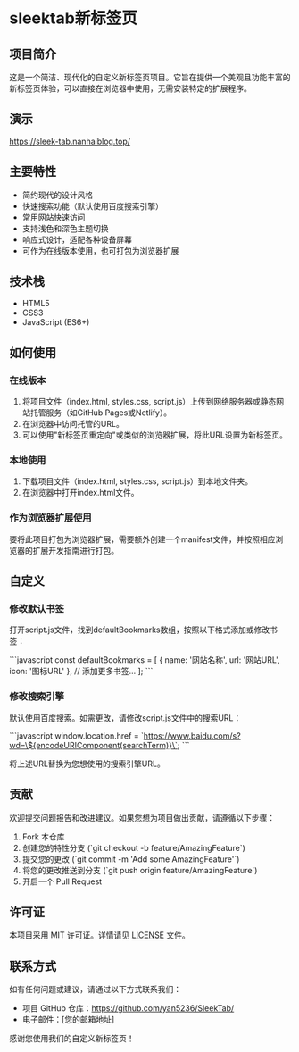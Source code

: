 # sleektab新标签页

## 项目简介

这是一个简洁、现代化的自定义新标签页项目。它旨在提供一个美观且功能丰富的新标签页体验，可以直接在浏览器中使用，无需安装特定的扩展程序。

## 演示
https://sleek-tab.nanhaiblog.top/

## 主要特性

- 简约现代的设计风格
- 快速搜索功能（默认使用百度搜索引擎）
- 常用网站快速访问
- 支持浅色和深色主题切换
- 响应式设计，适配各种设备屏幕
- 可作为在线版本使用，也可打包为浏览器扩展

## 技术栈

- HTML5
- CSS3
- JavaScript (ES6+)

## 如何使用

### 在线版本

1. 将项目文件（index.html, styles.css, script.js）上传到网络服务器或静态网站托管服务（如GitHub Pages或Netlify）。
2. 在浏览器中访问托管的URL。
3. 可以使用"新标签页重定向"或类似的浏览器扩展，将此URL设置为新标签页。

### 本地使用

1. 下载项目文件（index.html, styles.css, script.js）到本地文件夹。
2. 在浏览器中打开index.html文件。

### 作为浏览器扩展使用

要将此项目打包为浏览器扩展，需要额外创建一个manifest文件，并按照相应浏览器的扩展开发指南进行打包。

## 自定义

### 修改默认书签

打开script.js文件，找到defaultBookmarks数组，按照以下格式添加或修改书签：

\`\`\`javascript
const defaultBookmarks = [
    { name: '网站名称', url: '网站URL', icon: '图标URL' },
    // 添加更多书签...
];
\`\`\`

### 修改搜索引擎

默认使用百度搜索。如需更改，请修改script.js文件中的搜索URL：

\`\`\`javascript
window.location.href = \`https://www.baidu.com/s?wd=\${encodeURIComponent(searchTerm)}\`;
\`\`\`

将上述URL替换为您想使用的搜索引擎URL。

## 贡献

欢迎提交问题报告和改进建议。如果您想为项目做出贡献，请遵循以下步骤：

1. Fork 本仓库
2. 创建您的特性分支 (\`git checkout -b feature/AmazingFeature\`)
3. 提交您的更改 (\`git commit -m 'Add some AmazingFeature'\`)
4. 将您的更改推送到分支 (\`git push origin feature/AmazingFeature\`)
5. 开启一个 Pull Request

## 许可证

本项目采用 MIT 许可证。详情请见 [LICENSE](LICENSE) 文件。

## 联系方式

如有任何问题或建议，请通过以下方式联系我们：

- 项目 GitHub 仓库：https://github.com/yan5236/SleekTab/
- 电子邮件：[您的邮箱地址]

感谢您使用我们的自定义新标签页！
